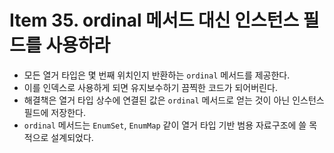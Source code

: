 # Item 35. ordinal 메서드 대신 인스턴스 필드를 사용하라

- 모든 열거 타입은 몇 번째 위치인지 반환하는 `ordinal` 메서드를 제공한다.
- 이를 인덱스로 사용하게 되면 유지보수하기 끔찍한 코드가 되어버린다.
- 해결책은 열거 타입 상수에 연결된 값은 `ordinal` 메서드로 얻는 것이 아닌 인스턴스 필드에 저장한다.
- `ordinal` 메서드는 `EnumSet`, `EnumMap` 같이 열거 타입 기반 범용 자료구조에 쓸 목적으로 설계되었다.